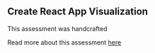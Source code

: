 ## Create React App Visualization

This assessment was handcrafted

Read more about this assessment [here](https://react.eogresources.com)
